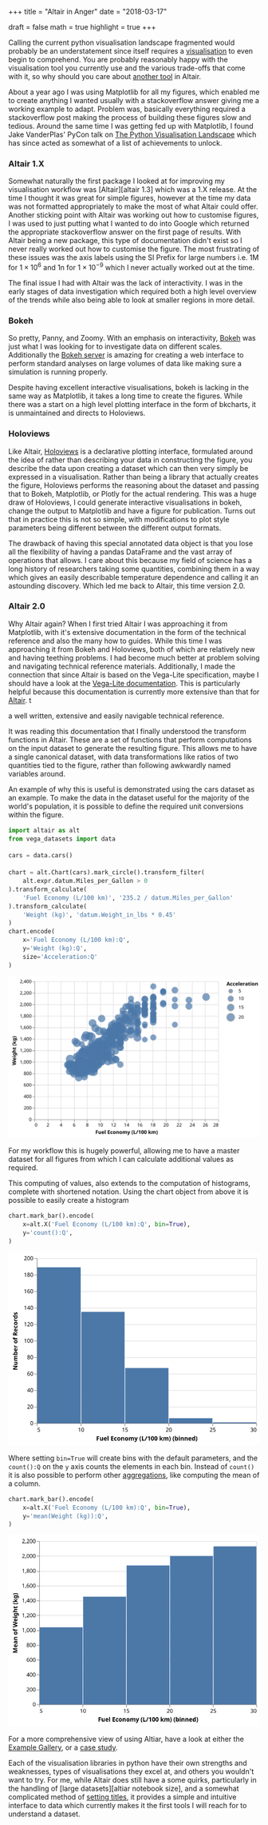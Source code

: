 +++
title = "Altair in Anger"
date = "2018-03-17"

draft = false
math = true
highlight = true
+++

Calling the current python visualisation landscape fragmented would probably be an understatement
since itself requires a [visualisation][jakevdp pycon vis] to even begin to comprehend.
You are probably reasonably happy with the visualisation tool you currently use
and the various trade-offs that come with it,
so why should you care about [another tool][xkcd competing standards] in Altair.

About a year ago I was using Matplotlib for all my figures,
which enabled me to create anything I wanted
usually with a stackoverflow answer giving me a working example to adapt.
Problem was, basically everything required a stackoverflow post
making the process of building these figures slow and tedious.
Around the same time I was getting fed up with Matplotlib,
I found Jake VanderPlas' PyCon talk on [The Python Visualisation Landscape][jakevdp pycon vis]
which has since acted as somewhat of a list of achievements to unlock.

### Altair 1.X

Somewhat naturally the first package I looked at for improving my visualisation workflow was
[Altair][altair 1.3] which was a 1.X release.
At the time I thought it was great for simple figures,
however at the time my data was not formatted appropriately
to make the most of what Altair could offer.
Another sticking point with Altair was working out how to customise figures,
I was used to just putting what I wanted to do into Google
which returned the appropriate stackoverflow answer
on the first page of results.
With Altair being a new package,
this type of documentation didn't exist
so I never really worked out how to customise the figure.
The most frustrating of these issues was the axis labels
using the SI Prefix for large numbers
i.e. 1M for $1 \times 10^6$  and 1n for $1 \times 10^{-9}$
which I never actually worked out at the time.

The final issue I had with Altair was the lack of interactivity.
I was in the early stages of data investigation
which required both a high level overview of the trends
while also being able to look at smaller regions in more detail.

### Bokeh

So pretty, Panny, and Zoomy.
With an emphasis on interactivity,
[Bokeh][bokeh] was just what I was looking for to investigate data on different scales.
Additionally the [Bokeh server][bokeh server] is amazing for creating a web interface
to perform standard analyses on large volumes of data
like making sure a simulation is running properly.

Despite having excellent interactive visualisations,
bokeh is lacking in the same way as Matplotlib,
it takes a long time to create the figures.
While there was a start on a high level plotting interface in the form of bkcharts,
it is unmaintained and directs to Holoviews.

### Holoviews

Like Altair, [Holoviews][holoviews] is a declarative plotting interface,
formulated around the idea of rather than describing your data in constructing the figure,
you describe the data upon creating a dataset
which can then very simply be expressed in a visualisation.
Rather than being a library that actually creates the figure,
Holoviews performs the reasoning about the dataset
and passing that to Bokeh, Matplotlib, or Plotly
for the actual rendering.
This was a huge draw of Holoviews,
I could generate interactive visualisations in bokeh,
change the output to Matplotlib and have a figure for publication.
Turns out that in practice this is not so simple,
with modifications to plot style parameters
being different between the different output formats.

The drawback of having this special annotated data object
is that you lose all the flexibility of having a pandas DataFrame
and the vast array of operations that allows.
I care about this because my field of science
has a long history of researchers taking some quantities,
combining them in a way which gives
an easily describable temperature dependence
and calling it an astounding discovery.
Which led me back to Altair,
this time version 2.0.

### Altair 2.0

Why Altair again?
When I first tried Altair I was approaching it from Matplotlib,
with it's extensive documentation
in the form of the technical reference and also the many how to guides.
While this time I was approaching it from Bokeh and Holoviews,
both of which are relatively new and having teething problems.
I had become much better at problem solving and navigating technical reference materials.
Additionally, I made the connection that since Altair is based on the Vega-Lite specification,
maybe I should have a look at the [Vega-Lite documentation][vega-lite docs].
This is particularly helpful because this documentation is currently more extensive than
that for [Altair][altair docs].
t

a well written, extensive and
easily navigable technical reference.

It was reading this documentation that I finally understood the transform functions in Altair.
These are a set of functions that perform computations on the input dataset to generate the resulting figure.
This allows me to have a single canonical dataset,
with data transformations like ratios of two quantities tied to the figure,
rather than following awkwardly named variables around.

An example of why this is useful is demonstrated using the cars dataset as an example.
To make the data in the dataset useful for the majority of the world's population,
it is possible to define the required unit conversions within the figure.

```python
import altair as alt
from vega_datasets import data

cars = data.cars()

chart = alt.Chart(cars).mark_circle().transform_filter(
    alt.expr.datum.Miles_per_Gallon > 0
).transform_calculate(
    'Fuel Economy (L/100 km)', '235.2 / datum.Miles_per_Gallon'
).transform_calculate(
    'Weight (kg)', 'datum.Weight_in_lbs * 0.45'
)
chart.encode(
    x='Fuel Economy (L/100 km):Q',
    y='Weight (kg):Q',
    size='Acceleration:Q'
)
```
![Fuel economy (L/100km) vs weight (kg) from the cars dataset.](/static/img/altair-cars-metric.svg)

For my workflow this is hugely powerful,
allowing me to have a master dataset for all figures
from which I can calculate additional values as required.

This computing of values,
also extends to the computation of histograms,
complete with shortened notation.
Using the chart object from above it is possible to easily create a histogram

```python
chart.mark_bar().encode(
    x=alt.X('Fuel Economy (L/100 km):Q', bin=True),
    y='count():Q',
)
```
![Histogram of the fuel economy in the cars dataset.](/static/img/altair-cars-hist.svg)

Where setting `bin=True` will create bins with the default parameters,
and the `count():Q` on the `y` axis counts the elements in each bin.
Instead of `count()` it is also possible to perform other [aggregations][vega-lite aggregations],
like computing the mean of a column.

```python
chart.mark_bar().encode(
    x=alt.X('Fuel Economy (L/100 km):Q', bin=True),
    y='mean(Weight (kg)):Q',
)
```
![Histogram of the fuel economy in the cars dataset.](/static/img/altair-cars-weight.svg)

For a more comprehensive view of using Altiar,
have a look at either the [Example Gallery][altair example gallery],
or a [case study][altair case study].

Each of the visualisation libraries in python
have their own strengths and weaknesses,
types of visualisations they excel at,
and others you wouldn't want to try.
For me, while Altair does still have a some quirks,
particularly in the handling of [large datasets][altiar notebook size],
and a somewhat complicated method of [setting titles][altair setting titles],
it provides a simple and intuitive interface to data
which currently makes it the first tools I will reach for
to understand a dataset.



[jakevdp pycon vis]: https://youtu.be/FytuB8nFHPQ?t=3m53s
[xkcd competing standards]: https://xkcd.com/927/
[bokeh]: https://bokeh.pydata.org/en/latest/
[bokeh server]: https://bokeh.pydata.org/en/latest/docs/user_guide/server.html
[holoviews]: https://holoviews.org
[vega-lite docs]: https://vega.github.io/vega-lite/docs/
[vega-lite aggregations]: https://vega.github.io/vega-lite/docs/aggregate.html#ops
[altair docs]: https://altair-viz.github.io/index.html
[altair example gallery]: https://altair-viz.github.io/gallery/index.html
[altair case study]: https://altair-viz.github.io/case_studies/exploring-weather.html
[altair notebook size]: https://github.com/altair-viz/altair/issues/249
[altair setting titles]: https://github.com/altair-viz/altair/issues/585
